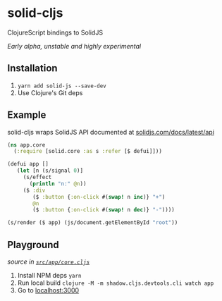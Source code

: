 # solid-cljs
ClojureScript bindings to SolidJS

_Early alpha, unstable and highly experimental_

## Installation
1. `yarn add solid-js --save-dev`
2. Use Clojure's Git deps

## Example
solid-cljs wraps SolidJS API documented at [solidjs.com/docs/latest/api](https://www.solidjs.com/docs/latest/api)

```clojure
(ns app.core
  (:require [solid.core :as s :refer [$ defui]]))

(defui app []
   (let [n (s/signal 0)]
     (s/effect
       (println "n:" @n))
     ($ :div
        ($ :button {:on-click #(swap! n inc)} "+")
        @n
        ($ :button {:on-click #(swap! n dec)} "-"))))

(s/render ($ app) (js/document.getElementById "root"))
```

## Playground

_source in [`src/app/core.cljs`](src/app/core.cljs)_

1. Install NPM deps `yarn`
2. Run local build `clojure -M -m shadow.cljs.devtools.cli watch app`
3. Go to [localhost:3000](htpp://localhost:3000)

